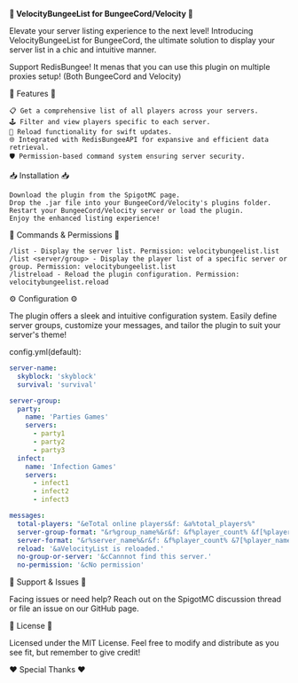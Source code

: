 **🚀 VelocityBungeeList for BungeeCord/Velocity 🚀**

Elevate your server listing experience to the next level! Introducing VelocityBungeeList for BungeeCord, the ultimate solution to display your server list in a chic and intuitive manner.

Support RedisBungee! It menas that you can use this plugin on multiple proxies setup! (Both BungeeCord and Velocity)

🌟 Features 🌟

    📋 Get a comprehensive list of all players across your servers.
    🕹 Filter and view players specific to each server.
    🔄 Reload functionality for swift updates.
    🌐 Integrated with RedisBungeeAPI for expansive and efficient data retrieval.
    🛡 Permission-based command system ensuring server security.

📥 Installation 📥

    Download the plugin from the SpigotMC page.
    Drop the .jar file into your BungeeCord/Velocity's plugins folder.
    Restart your BungeeCord/Velocity server or load the plugin.
    Enjoy the enhanced listing experience!

📘 Commands & Permissions 📘

    /list - Display the server list. Permission: velocitybungeelist.list
    /list <server/group> - Display the player list of a specific server or group. Permission: velocitybungeelist.list
    /listreload - Reload the plugin configuration. Permission: velocitybungeelist.reload

⚙ Configuration ⚙

The plugin offers a sleek and intuitive configuration system. Easily define server groups, customize your messages, and tailor the plugin to suit your server's theme!

config.yml(default):
```yaml
server-name:
  skyblock: 'skyblock'
  survival: 'survival'

server-group:
  party:
    name: 'Parties Games'
    servers:
      - party1
      - party2
      - party3
  infect:
    name: 'Infection Games'
    servers:
      - infect1
      - infect2
      - infect3

messages:
  total-players: "&eTotal online players&f: &a%total_players%"
  server-group-format: "&r%group_name%&r&f: &f%player_count% &f[%player_names%]"
  server-format: "&r%server_name%&r&f: &f%player_count% &7[%player_names%]"
  reload: '&aVelocityList is reloaded.'
  no-group-or-server: '&cCannnot find this server.'
  no-permission: '&cNo permission'
```

🚧 Support & Issues 🚧

Facing issues or need help? Reach out on the SpigotMC discussion thread or file an issue on our GitHub page.

📜 License 📜

Licensed under the MIT License. Feel free to modify and distribute as you see fit, but remember to give credit!

❤ Special Thanks ❤


